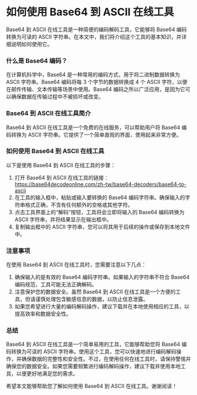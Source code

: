 如何使用 Base64 到 ASCII 在线工具
========================

Base64 到 ASCII 在线工具是一种简便的编码解码工具，它能够将 Base64 编码转换为可读的 ASCII 字符串。在本文中，我们将介绍这个工具的基本知识，并详细说明如何使用它。

### 什么是 Base64 编码？

在计算机科学中，Base64 是一种常用的编码方式，用于将二进制数据转换为 ASCII 字符串。Base64 编码将每 3 个字节的数据转换成 4 个 ASCII 字符，以便在邮件传输、文本传输等场景中使用。Base64 编码之所以广泛应用，是因为它可以确保数据在传输过程中不被损坏或改变。

### Base64 到 ASCII 在线工具简介

Base64 到 ASCII 在线工具是一个免费的在线服务，可以帮助用户将 Base64 编码转换为 ASCII 字符串。它提供了一个简单直观的界面，使用起来非常方便。

### 如何使用 Base64 到 ASCII 在线工具

以下是使用 Base64 到 ASCII 在线工具的步骤：

1. 打开 Base64 到 ASCII 在线工具的链接：<https://base64decodeonline.com/zh-tw/base64-decoders/base64-to-ascii>
2. 在工具的输入框中，粘贴或输入要转换的 Base64 编码字符串。确保输入的字符串格式正确，不含有任何额外的空格或其他字符。
3. 点击工具界面上的“解码”按钮，工具将会立即将输入的 Base64 编码转换为 ASCII 字符串，并将结果显示在输出框中。
4. 复制输出框中的 ASCII 字符串，您可以将其用于后续的操作或保存到本地文件中。

### 注意事项

在使用 Base64 到 ASCII 在线工具时，您需要注意以下几点：

1. 确保输入的是有效的 Base64 编码字符串。如果输入的字符串不符合 Base64 编码规范，工具可能无法正确解码。
2. 注意保护您的数据安全。虽然 Base64 到 ASCII 在线工具是一个方便的工具，但请谨慎处理包含敏感信息的数据，以防止信息泄露。
3. 如果您希望进行大量的编码解码操作，建议下载并在本地使用相应的工具，以提高效率和数据安全性。

### 总结

Base64 到 ASCII 在线工具是一个简单易用的工具，它能够帮助您将 Base64 编码转换为可读的 ASCII 字符串。使用这个工具，您可以快速地进行编码解码操作，并确保数据的完整性和安全性。不过，在使用任何在线工具时，请保持警惕并确保您的数据安全。如果您需要频繁进行编码解码操作，建议下载并使用本地工具，以便更好地满足您的需求。

希望本文能够帮助您了解如何使用 Base64 到 ASCII 在线工具。谢谢阅读！